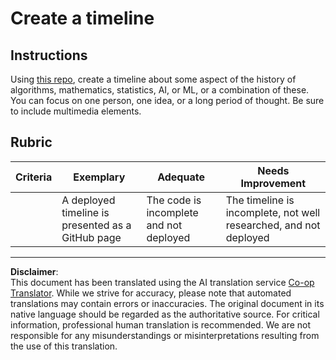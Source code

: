 <!--
CO_OP_TRANSLATOR_METADATA:
{
  "original_hash": "eb6e4d5afd1b21a57d2b9e6d0aac3969",
  "translation_date": "2025-09-06T10:54:57+00:00",
  "source_file": "1-Introduction/2-history-of-ML/assignment.md",
  "language_code": "en"
}
-->
# Create a timeline

## Instructions

Using [this repo](https://github.com/Digital-Humanities-Toolkit/timeline-builder), create a timeline about some aspect of the history of algorithms, mathematics, statistics, AI, or ML, or a combination of these. You can focus on one person, one idea, or a long period of thought. Be sure to include multimedia elements.

## Rubric

| Criteria | Exemplary                                         | Adequate                                | Needs Improvement                                                |
| -------- | ------------------------------------------------- | --------------------------------------- | ---------------------------------------------------------------- |
|          | A deployed timeline is presented as a GitHub page | The code is incomplete and not deployed | The timeline is incomplete, not well researched, and not deployed |

---

**Disclaimer**:  
This document has been translated using the AI translation service [Co-op Translator](https://github.com/Azure/co-op-translator). While we strive for accuracy, please note that automated translations may contain errors or inaccuracies. The original document in its native language should be regarded as the authoritative source. For critical information, professional human translation is recommended. We are not responsible for any misunderstandings or misinterpretations resulting from the use of this translation.